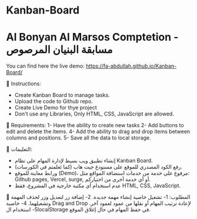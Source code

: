 # Kanban-Board
# Al Bonyan Al Marsos Comptetion - مسابقة البنيان المرصوص

You can find here the live demo: https://fa-abdullah.github.io/Kanban-Board/

📜 Instructions:
- Create Kanban Board to manage tasks.
- Upload the code to  Github repo.
- Create Live Demo for thye project
- Don't use any Libraries, Only HTML, CSS, JavaScript are allowed.

🎯 Requirements:
1- Have the ability to create new tasks
2- Add buttons to edit and delete the items.
4- Add the ability to drag and drop items between columns and positions.
5- Save all the data to local storage.


📜 التعليمات:
- إنشاء تطبيق ويب بسيط لإدارة المهام على نظام Kanban Board.
- رفع الكود المصدري للموقع على مستودع جيت هاب (كما تَعلمتم في الكورسات).
- ورابط معاينة للموقع (Demo)، مرفوع على خدمة من خدمات استضافة المواقع مثل: Github pages, Vercel, surge, أو أي خدمة أخرى من اختياركم.
- عدم استخدام أي مكتبة خارجية في المشروع، فقط HTML, CSS, JavaScript.

🎯 المطلوب:
1- تشغيل خاصية إنشاء مهمة جديدة.
2- إضافة زر لتعديل وزر لحذف المهمة وتشغيلهما.
4- خاصية Drag and Drop لإعادة ترتيب المهام أو نقلها من عمود لعمود آخر.
5- استخدام الlocalStorage في حفظ المهام في حال إغلاق الموقع.
